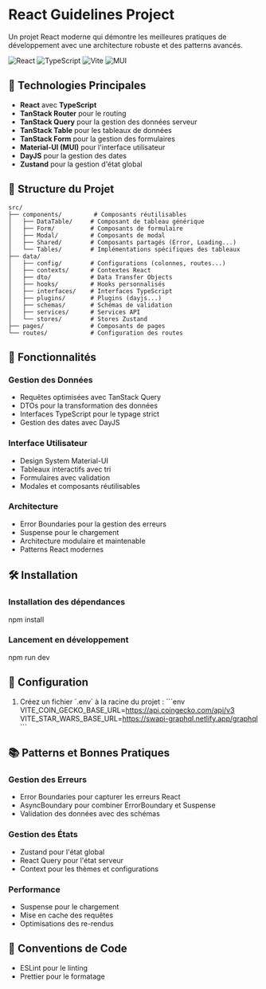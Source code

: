 # React Guidelines Project

Un projet React moderne qui démontre les meilleures pratiques de développement avec une architecture robuste et des patterns avancés.

![React](https://img.shields.io/badge/React-19.0.0-blue)
![TypeScript](https://img.shields.io/badge/TypeScript-5.7.2-blue)
![Vite](https://img.shields.io/badge/Vite-6.1.0-brightgreen)
![MUI](https://img.shields.io/badge/MUI-6.4.4-purple)

## 🚀 Technologies Principales

- **React** avec **TypeScript**
- **TanStack Router** pour le routing
- **TanStack Query** pour la gestion des données serveur
- **TanStack Table** pour les tableaux de données
- **TanStack Form** pour la gestion des formulaires
- **Material-UI (MUI)** pour l'interface utilisateur
- **DayJS** pour la gestion des dates
- **Zustand** pour la gestion d'état global

## 📁 Structure du Projet

```
src/
├── components/         # Composants réutilisables
│   ├── DataTable/     # Composant de tableau générique
│   ├── Form/          # Composants de formulaire
│   ├── Modal/         # Composants de modal
│   ├── Shared/        # Composants partagés (Error, Loading...)
│   └── Tables/        # Implémentations spécifiques des tableaux
├── data/
│   ├── config/        # Configurations (colonnes, routes...)
│   ├── contexts/      # Contextes React
│   ├── dto/           # Data Transfer Objects
│   ├── hooks/         # Hooks personnalisés
│   ├── interfaces/    # Interfaces TypeScript
│   ├── plugins/       # Plugins (dayjs...)
│   ├── schemas/       # Schémas de validation
│   ├── services/      # Services API
│   └── stores/        # Stores Zustand
├── pages/             # Composants de pages
└── routes/            # Configuration des routes
```

## 🌟 Fonctionnalités

### Gestion des Données

- Requêtes optimisées avec TanStack Query
- DTOs pour la transformation des données
- Interfaces TypeScript pour le typage strict
- Gestion des dates avec DayJS

### Interface Utilisateur

- Design System Material-UI
- Tableaux interactifs avec tri
- Formulaires avec validation
- Modales et composants réutilisables

### Architecture

- Error Boundaries pour la gestion des erreurs
- Suspense pour le chargement
- Architecture modulaire et maintenable
- Patterns React modernes

## 🛠 Installation

### Installation des dépendances

npm install

### Lancement en développement

npm run dev

## 🔧 Configuration

1. Créez un fichier \`.env\` à la racine du projet :
   \`\`\`env
   VITE_COIN_GECKO_BASE_URL=https://api.coingecko.com/api/v3
   VITE_STAR_WARS_BASE_URL=https://swapi-graphql.netlify.app/graphql
   \`\`\`

## 📚 Patterns et Bonnes Pratiques

### Gestion des Erreurs

- Error Boundaries pour capturer les erreurs React
- AsyncBoundary pour combiner ErrorBoundary et Suspense
- Validation des données avec des schémas

### Gestion des États

- Zustand pour l'état global
- React Query pour l'état serveur
- Context pour les thèmes et configurations

### Performance

- Suspense pour le chargement
- Mise en cache des requêtes
- Optimisations des re-rendus

## 📝 Conventions de Code

- ESLint pour le linting
- Prettier pour le formatage
